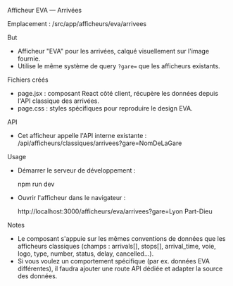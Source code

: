 Afficheur EVA — Arrivées

Emplacement : /src/app/afficheurs/eva/arrivees

But
- Afficheur "EVA" pour les arrivées, calqué visuellement sur l'image fournie.
- Utilise le même système de query `?gare=` que les afficheurs existants.

Fichiers créés
- page.jsx : composant React côté client, récupère les données depuis l'API classique des arrivées.
- page.css : styles spécifiques pour reproduire le design EVA.

API
- Cet afficheur appelle l'API interne existante :
  /api/afficheurs/classiques/arrivees?gare=NomDeLaGare

Usage
- Démarrer le serveur de développement :

  npm run dev

- Ouvrir l'afficheur dans le navigateur :

  http://localhost:3000/afficheurs/eva/arrivees?gare=Lyon Part-Dieu

Notes
- Le composant s'appuie sur les mêmes conventions de données que les afficheurs classiques (champs : arrivals[], stops[], arrival_time, voie, logo, type, number, status, delay, cancelled...).
- Si vous voulez un comportement spécifique (par ex. données EVA différentes), il faudra ajouter une route API dédiée et adapter la source des données.

